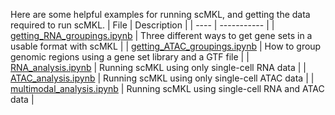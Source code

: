 Here are some helpful examples for running scMKL, and getting the data required to run scMKL.
| File | Description |
| ---- | ----------- |
| [getting_RNA_groupings.ipynb](getting_RNA_groupings.ipynb) | Three different ways to get gene sets in a usable format with scMKL |
| [getting_ATAC_groupings.ipynb](getting_ATAC_groupings.ipynb) | How to group genomic regions using a gene set library and a GTF file |
| [RNA_analysis.ipynb](RNA_analysis.ipynb) | Running scMKL using only single-cell RNA data |
| [ATAC_analysis.ipynb](ATAC_analysis.ipynb) | Running scMKL using only single-cell ATAC data |
| [multimodal_analysis.ipynb](multimodal_analysis.ipynb) | Running scMKL using single-cell RNA and ATAC data |